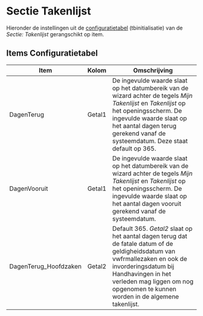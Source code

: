 # Sectie Takenlijst

Hieronder de instellingen uit de [configuratietabel](/docs/instellen_inrichten/configuratie.md) (tbinitialisatie) van de _Sectie: Takenlijst_ gerangschikt op item.

## Items Configuratietabel

| Item                  | Kolom  | Omschrijving |
| --------------------- | ------ | -------------------------------------------------------------------------------------------------------------------------------------------------------------------------------------------------------------------------------------------------------- |
| DagenTerug            | Getal1 | De ingevulde waarde slaat op het datumbereik van de wizard achter de tegels _Mijn Takenlijst_ en _Takenlijst_ op het openingsscherm. De ingevulde waarde slaat op het aantal dagen terug gerekend vanaf de systeemdatum. Deze staat default op 365.      |
| DagenVooruit          | Getal1 | De ingevulde waarde slaat op het datumbereik van de wizard achter de tegels _Mijn Takenlijst_ en _Takenlijst_ op het openingsscherm. De ingevulde waarde slaat op het aantal dagen vooruit gerekend vanaf de systeemdatum.                               |
| DagenTerug_Hoofdzaken | Getal2 | Default 365. _Getal2_ slaat op het aantal dagen terug dat de fatale datum of de geldigheidsdatum van vwfrmallezaken en ook de invorderingsdatum bij Handhavingen in het verleden mag liggen om nog opgenomen te kunnen worden in de algemene takenlijst. |
